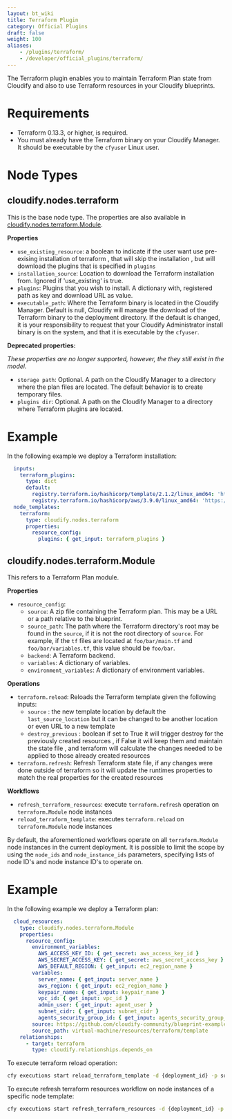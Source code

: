 ```yaml
---
layout: bt_wiki
title: Terraform Plugin
category: Official Plugins
draft: false
weight: 100
aliases:
    - /plugins/terraform/
    - /developer/official_plugins/terraform/
---
```


The Terraform plugin enables you to maintain Terraform Plan state from Cloudify and also to use Terraform resources in your Cloudify blueprints.

# Requirements

  * Terraform 0.13.3, or higher, is required.
  * You must already have the Terraform binary on your Cloudify Manager. It should be executable by the `cfyuser` Linux user.

# Node Types

## **cloudify.nodes.terraform**

This is the base node type. The properties are also available in [cloudify.nodes.terraform.Module](#cloudify.nodes.terraform.Module).

**Properties**

  * `use_existing_resource`: a boolean to indicate if the user want use pre-exising installation of terraform , that will skip the installation , but will download the plugins that is specified in `plugins`
  * `installation_source`: Location to download the Terraform installation from. Ignored if 'use_existing' is true.
  * `plugins`: Plugins that you wish to install. A dictionary with, registered path as key and download URL as value.
  * `executable_path`: Where the Terraform binary is located in the Cloudify Manager. Default is null, Cloudify will manage the download of the Terraform binary to the deployment directory. If the default is changed, it is your responsibility to request that your Cloudify Administrator install binary is on the system, and that it is executable by the `cfyuser`.

**Deprecated properties:**

_These properties are no longer supported, however, the they still exist in the model._

  * `storage path`: Optional. A path on the Cloudify Manager to a directory where the plan files are located. The default behavior is to create temporary files.
  * `plugins dir`: Optional. A path on the Cloudify Manager to a directory where Terraform plugins are located.



# Example

In the following example we deploy a Terraform installation:

```yaml
  inputs:
    terraform_plugins:
      type: dict
      default:
        registry.terraform.io/hashicorp/template/2.1.2/linux_amd64: 'https://releases.hashicorp.com/terraform-provider-template/2.1.2/terraform-provider-template_2.1.2_linux_amd64.zip'
        registry.terraform.io/hashicorp/aws/3.9.0/linux_amd64: 'https://releases.hashicorp.com/terraform-provider-aws/3.8.0/terraform-provider-aws_3.8.0_linux_amd64.zip'
  node_templates:
    terraform:
      type: cloudify.nodes.terraform
      properties:
        resource_config:
          plugins: { get_input: terraform_plugins }
```


## **cloudify.nodes.terraform.Module**

This refers to a Terraform Plan module.

**Properties**

  * `resource_config`:
      * `source`: A zip file containing the Terraform plan. This may be a URL or a path relative to the blueprint.
      * `source_path`: The path where the Terraform directory's root may be found in the `source`, if it is not the root directory of `source`. For example, if the `tf` files are located at `foo/bar/main.tf` and `foo/bar/variables.tf`, this value should be `foo/bar`. 
      * `backend`: A Terraform backend.
      * `variables`: A dictionary of variables.
      * `environment_variables`: A dictionary of environment variables.


**Operations**

  * `terraform.reload`: Reloads the Terraform template given the following inputs:
    * `source` : the new template location by default the `last_source_location` but it can be changed to be another location or even URL to a new template
    * `destroy_previous` : boolean if set to True it will trigger destroy for the previously created resources , if False it will keep them and maintain the state file , and terraform will calculate the changes needed to be applied to those already created resources
  * `terraform.refresh`: Refresh Terraform state file, if any changes were done outside of terraform so it will update the runtimes properties to match the real properties for the created resources

**Workflows**

  * `refresh_terraform_resources`: execute `terraform.refresh` operation on `terraform.Module` node instances
  * `reload_terraform_template`: executes `terraform.reload` on `terraform.Module` node instances

By default, the aforementioned workflows operate on all `terraform.Module` node instances in the current deployment.
It is possible to limit the scope by using the `node_ids` and `node_instance_ids` parameters, specifying lists of
node ID's and node instance ID's to operate on.

# Example

In the following example we deploy a Terraform plan:

```yaml
  cloud_resources:
    type: cloudify.nodes.terraform.Module
    properties:
      resource_config:
        environment_variables:
          AWS_ACCESS_KEY_ID: { get_secret: aws_access_key_id }
          AWS_SECRET_ACCESS_KEY: { get_secret: aws_secret_access_key }
          AWS_DEFAULT_REGION: { get_input: ec2_region_name }
        variables:
          server_name: { get_input: server_name }
          aws_region: { get_input: ec2_region_name }
          keypair_name: { get_input: keypair_name }
          vpc_id: { get_input: vpc_id }
          admin_user: { get_input: agent_user }
          subnet_cidr: { get_input: subnet_cidr }
          agents_security_group_id: { get_input: agents_security_group_id }
        source: https://github.com/cloudify-community/blueprint-examples/archive/master.zip
        source_path: virtual-machine/resources/terraform/template
    relationships:
      - target: terraform
        type: cloudify.relationships.depends_on
```

To execute terraform reload operation:

```bash
cfy executions start reload_terraform_template -d {deployment_id} -p source=/tmp/aws-two-tier.zip
```

To execute refresh terraform resources workflow on node instances of a specific node template:

```bash
cfy executions start refresh_terraform_resources -d {deployment_id} -p node_ids=[cloud_resources]
```
